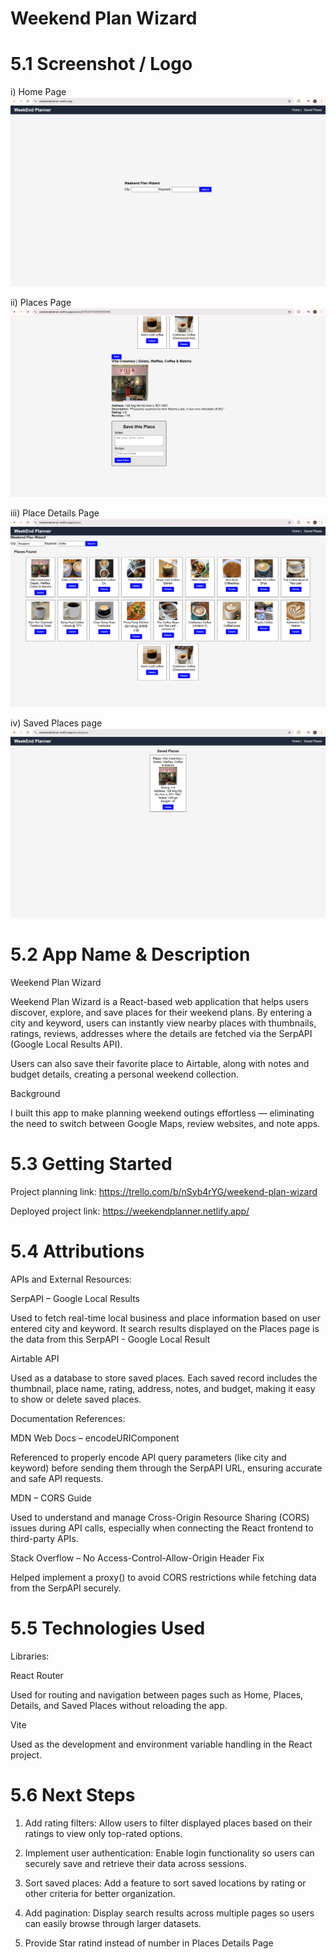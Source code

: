 # Weekend Plan Wizard
# 5.1 Screenshot / Logo
i) Home Page
![HomePage](Images/Homepage.png)

ii) Places Page 
![Places Page](Images/Placedetailspage.png)

iii) Place Details Page
![Place Details Page](Images/Placespage.png)

iv) Saved Places page
![Saved Places Page](Images/Savedplacespage.png)

# 5.2 App Name & Description

Weekend Plan Wizard

Weekend Plan Wizard is a React-based web application that helps users discover, explore, and save places for their weekend plans.
By entering a city and keyword, users can instantly view nearby places with thumbnails, ratings, reviews, addresses where the details are   fetched via the SerpAPI (Google Local Results API).

Users can also save their favorite place to Airtable, along with notes and budget details, creating a personal weekend collection.

Background

I built this app to make planning weekend outings effortless — eliminating the need to switch between Google Maps, review websites, and note apps.

# 5.3 Getting Started
Project planning link: https://trello.com/b/nSyb4rYG/weekend-plan-wizard

Deployed project link: https://weekendplanner.netlify.app/


# 5.4 Attributions

APIs and External Resources:

SerpAPI – Google Local Results

Used to fetch real-time local business and place information  based on user entered city and keyword. It search results displayed on the Places page is the data from this SerpAPI - Google Local Result

Airtable API

Used as a  database to store saved places. Each saved record includes the thumbnail, place name, rating, address, notes, and budget, making it easy to show or delete saved places.

Documentation References:

MDN Web Docs – encodeURIComponent

Referenced to properly encode API query parameters (like city and keyword) before sending them through the SerpAPI URL, ensuring accurate and safe API requests.

MDN – CORS Guide

Used to understand and manage Cross-Origin Resource Sharing (CORS) issues during API calls, especially when connecting the React frontend to third-party APIs.

Stack Overflow – No Access-Control-Allow-Origin Header Fix

Helped implement a proxy() to avoid CORS restrictions while fetching data from the SerpAPI securely.

# 5.5 Technologies Used

Libraries:

React Router

Used for routing and navigation between pages such as Home, Places, Details, and Saved Places without reloading the app.

Vite

Used as the development and environment variable handling in the React project.


# 5.6 Next Steps

1) Add rating filters: Allow users to filter displayed places based on their ratings to view only top-rated options.

2) Implement user authentication: Enable login functionality so users can securely save and retrieve their data across sessions.

3) Sort saved places: Add a feature to sort saved locations by rating or other criteria for better organization.

4) Add pagination: Display search results across multiple pages so users can easily browse through larger datasets.

5) Provide Star ratind instead of number in Places Details Page